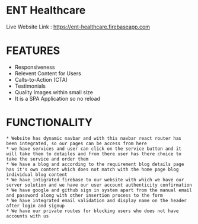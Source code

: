 # ENT Healthcare

Live Website Link :  https://ent-healthcare.firebaseapp.com

# FEATURES
   * Responsiveness
   * Relevent Content for Users
   * Calls-to-Action (CTA)
   * Testimonials
   * Quality Images within small size
   * It is a SPA Application so no reload 
 
 
 # FUNCTIONALITY
    * Website has dynamic navbar and with this navbar react router has been integrated, so our pages can be access from here
    * we have services and user can click on the service button and it will take them to detailes and from there user has there choice to take the service and order them
    * We have a blog and according to the requirement blog details page has it's own content which does not match with the home page blog individual blog content
    * We have intigrated firebase to our website with which we have our server solution and we have our user account authenticity confirmation
    * We have google and github sign in system apart from the manual email and password along with other insertion process to the form
    * We have integrated email validation and display name on the header after login and signup
    * We have our private routes for blocking users who does not have accounts with us



